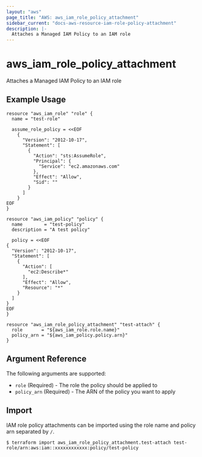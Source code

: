 ```yaml
---
layout: "aws"
page_title: "AWS: aws_iam_role_policy_attachment"
sidebar_current: "docs-aws-resource-iam-role-policy-attachment"
description: |-
  Attaches a Managed IAM Policy to an IAM role
---
```


# aws_iam_role_policy_attachment

Attaches a Managed IAM Policy to an IAM role

## Example Usage

```hcl
resource "aws_iam_role" "role" {
  name = "test-role"

  assume_role_policy = <<EOF
    {
      "Version": "2012-10-17",
      "Statement": [
        {
          "Action": "sts:AssumeRole",
          "Principal": {
            "Service": "ec2.amazonaws.com"
          },
          "Effect": "Allow",
          "Sid": ""
        }
      ]
    }
EOF
}

resource "aws_iam_policy" "policy" {
  name        = "test-policy"
  description = "A test policy"

  policy = <<EOF
{
  "Version": "2012-10-17",
  "Statement": [
    {
      "Action": [
        "ec2:Describe*"
      ],
      "Effect": "Allow",
      "Resource": "*"
    }
  ]
}
EOF
}

resource "aws_iam_role_policy_attachment" "test-attach" {
  role       = "${aws_iam_role.role.name}"
  policy_arn = "${aws_iam_policy.policy.arn}"
}
```

## Argument Reference

The following arguments are supported:

* `role`		(Required) - The role the policy should be applied to
* `policy_arn`	(Required) - The ARN of the policy you want to apply

## Import

IAM role policy attachments can be imported using the role name and policy arn separated by `/`.

```
$ terraform import aws_iam_role_policy_attachment.test-attach test-role/arn:aws:iam::xxxxxxxxxxxx:policy/test-policy
```

